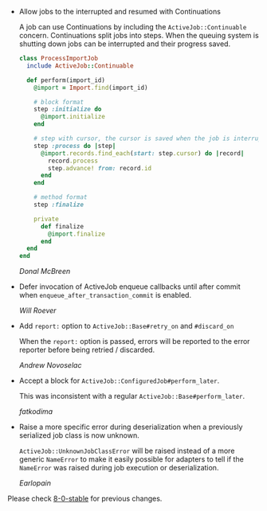 *   Allow jobs to the interrupted and resumed with Continuations

    A job can use Continuations by including the `ActiveJob::Continuable`
    concern. Continuations split jobs into steps. When the queuing system
    is shutting down jobs can be interrupted and their progress saved.

    ```ruby
    class ProcessImportJob
      include ActiveJob::Continuable

      def perform(import_id)
        @import = Import.find(import_id)

        # block format
        step :initialize do
          @import.initialize
        end

        # step with cursor, the cursor is saved when the job is interrupted
        step :process do |step|
          @import.records.find_each(start: step.cursor) do |record|
            record.process
            step.advance! from: record.id
          end
        end

        # method format
        step :finalize

        private
          def finalize
            @import.finalize
          end
      end
    end
    ```

    *Donal McBreen*

*   Defer invocation of ActiveJob enqueue callbacks until after commit when
    `enqueue_after_transaction_commit` is enabled.

    *Will Roever*

*   Add `report:` option to `ActiveJob::Base#retry_on` and `#discard_on`

    When the `report:` option is passed, errors will be reported to the error reporter
    before being retried / discarded.

    *Andrew Novoselac*

*   Accept a block for `ActiveJob::ConfiguredJob#perform_later`.

    This was inconsistent with a regular `ActiveJob::Base#perform_later`.

    *fatkodima*

*   Raise a more specific error during deserialization when a previously serialized job class is now unknown.

    `ActiveJob::UnknownJobClassError` will be raised instead of a more generic
    `NameError` to make it easily possible for adapters to tell if the `NameError`
    was raised during job execution or deserialization.

    *Earlopain*

Please check [8-0-stable](https://github.com/rails/rails/blob/8-0-stable/activejob/CHANGELOG.md) for previous changes.
